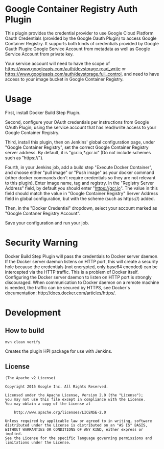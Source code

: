 Google Container Registry Auth Plugin
====================

This plugin provides the credential provider to use Google Cloud Platform Oauth Credentials (provided by the Google Oauth Plugin) to access Google Container Registry. It supports both kinds of credentials provided by Google Oauth Plugin: Google Service Account from metadata as well as Google Service Account from private key.

Your service account will need to have the scope of https://www.googleapis.com/auth/devstorage.read_write or https://www.googleapis.com/auth/devstorage.full_control, and need to have access to your image bucket in Google Container Registry.

Usage
===
First, install Docker Build Step Plugin.

Second, configure your OAuth credentials per instructions from Google OAuth Plugin, using the service account that has read/write access to your Google Container Registry.

Third, install this plugin, then on Jenkins' global configuration page, under "Google Container Registry", set the correct Google Container Registry server address. By default, it is "gcr.io,*.gcr.io" (Do not include schemes such as "https://").

Fourth, in your Jenkins job, add a build step "Execute Docker Container", and choose either "pull image" or "Push image" as your docker command (other docker commands don't require credentials so they are not relevant to this plugin). Enter image name, tag and registry. In the "Registry Server Address" field, by default you should enter "https://gcr.io". The value in this field should match the value in "Google Container Registry" Server Address field in global configuration, but with the scheme (such as https://) added.

Then, in the "Docker Credential" dropdown, select your account marked as "Google Contaner Registry Account".

Save your configuration and run your job.

Security Warning
===
Docker Build Step Plugin will pass the credentials to Docker server daemon. If the Docker server daemon listens on HTTP port, this will create a security hole because the credentials (not encrypted, only base64 encoded) can be intercepted via the HTTP traffic. This is a problem of Docker itself. Configuring the Docker server daemon to listen on HTTP port is strongly discouraged. When communication to Docker daemon on a remote machine is needed, the traffic can be secured by HTTPS, see Docker's documentation: http://docs.docker.com/articles/https/.

Development
===========

How to build
--------------

	mvn clean verify

Creates the plugin HPI package for use with Jenkins.


License
-------

	(The Apache v2 License)

    Copyright 2015 Google Inc. All Rights Reserved.

    Licensed under the Apache License, Version 2.0 (the "License");
    you may not use this file except in compliance with the License.
    You may obtain a copy of the License at

        http://www.apache.org/licenses/LICENSE-2.0

    Unless required by applicable law or agreed to in writing, software
    distributed under the License is distributed on an "AS IS" BASIS,
    WITHOUT WARRANTIES OR CONDITIONS OF ANY KIND, either express or implied.
    See the License for the specific language governing permissions and
    limitations under the License.

